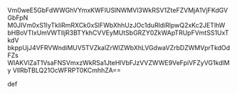 Vm0weE5GbFdWWGhVYmxKWFlUSlNWMVl3WkRSV1ZteFZVMjA1VjFKdGVGbFpN
M0JIVm0xS1IyTkliRmRXCk0xSlFWbXhhUzJOc1duRldiRlpwQ2xKc2JETlhW
bHBoVTIxUmVWTlljR3BTYkhCVVEyMUtSbGRZY0ZkWApTRUpFVmtSS1UxTkdV
bkppUjJ4VFRVWndiMUV5TVZkalZrWlZWbXhLVGdwaVZrbDZWMVprTkdOdFZs
WlAKVlZaT1VsaFNSVmxzWkRSa1JteHlVbFJzVVZWWE9VeFpiVFZyVG1kdlMy
VllRbTBLQ21OcWFRPT0KCmhhZA==

def